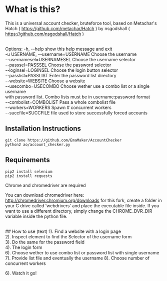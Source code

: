 # What is this?
This is a universal account checker, bruteforce tool, based on Metachar's Hatch ( https://github.com/metachar/Hatch ) by nsgodshall ( https://github.com/nsgodshall/Hatch )

<br>
Options:
  -h, --help            show this help message and exit <br>
  -u USERNAME, --username=USERNAME 
                        Choose the username  <br>
  --usernamesel=USERNAMESEL
                        Choose the username selector <br>
  --passsel=PASSSEL     Choose the password selector <br>
  --loginsel=LOGINSEL   Choose the login button selector <br>
  --passlist=PASSLIST   Enter the password list directory <br>
  --website=WEBSITE     Choose a website <br>
  --usecombo=USECOMBO   Choose wether use a combo list or a single username <br>
                        with password list. Combo lists must be in 
                        username:password format <br>
  --combolist=COMBOLIST
                        Pass a whole combolist file <br>
  --workers=WORKERS     Spawn # concurrent workers <br>
  --succfile=SUCCFILE   file used to store successfully forced accounts <br>

## Installation Instructions
```
git clone https://github.com/EmaMaker/AccountChecker
python2 ao/account_checker.py
```

## Requirements
```
pip2 install selenium
pip2 install requests
```
Chrome and chromedriver are required

You can download chromedriver here: http://chromedriver.chromium.org/downloads
for this fork, create a folder in your C drive called 'webdrivers' and place the executable file inside. If you want to use a different directory, simply change the CHROME_DVR_DIR variable inside the python file.

<br>
## How to use (text)
1). Find a website with a login page<br>
2). Inspect element to find the Selector of the username form<br>
3). Do the same for the password field<br>
4). The login form <br>
6). Choose wether to use combo list or password list with single username
7). Provide list file and eventually the username
8). Choose number of concurrent workers

6). Watch it go!

